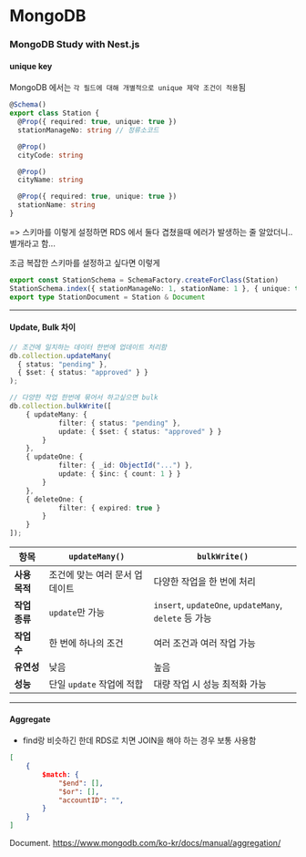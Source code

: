 # MongoDB
### MongoDB Study with Nest.js

#### unique key
MongoDB 에서는 `각 필드에 대해 개별적으로 unique 제약 조건이 적용`됨
```typescript
@Schema()
export class Station {
  @Prop({ required: true, unique: true })
  stationManageNo: string // 정류소코드

  @Prop()
  cityCode: string

  @Prop()
  cityName: string

  @Prop({ required: true, unique: true })
  stationName: string
}
```
=> 스키마를 이렇게 설정하면 RDS 에서 둘다 겹쳤을때 에러가 발생하는 줄 알았더니.. 별개라고 함...

조금 복잡한 스키마를 설정하고 싶다면 이렇게
```typescript
export const StationSchema = SchemaFactory.createForClass(Station)
StationSchema.index({ stationManageNo: 1, stationName: 1 }, { unique: true })
export type StationDocument = Station & Document
```

---
#### Update, Bulk 차이
```typescript
// 조건에 일치하는 데이터 한번에 업데이트 처리함
db.collection.updateMany(
  { status: "pending" },
  { $set: { status: "approved" } }
);

// 다양한 작업 한번에 묶어서 하고싶으면 bulk
db.collection.bulkWrite([
    { updateMany: {
            filter: { status: "pending" },
            update: { $set: { status: "approved" } }
        }
    },
    { updateOne: {
            filter: { _id: ObjectId("...") },
            update: { $inc: { count: 1 } }
        }
    },
    { deleteOne: {
            filter: { expired: true }
        }
    }
]);
```
| 항목             | `updateMany()`                         | `bulkWrite()`                             |
|------------------|-----------------------------------------|--------------------------------------------|
| **사용 목적**    | 조건에 맞는 여러 문서 업데이트         | 다양한 작업을 한 번에 처리                |
| **작업 종류**    | `update`만 가능                         | `insert`, `updateOne`, `updateMany`, `delete` 등 가능 |
| **작업 수**      | 한 번에 하나의 조건                    | 여러 조건과 여러 작업 가능                |
| **유연성**       | 낮음                                    | 높음                                       |
| **성능**         | 단일 `update` 작업에 적합               | 대량 작업 시 성능 최적화 가능             |

---

#### Aggregate

- find랑 비슷하긴 한데 RDS로 치면 JOIN을 해야 하는 경우 보통 사용함
```json
[
    {
        $match: {
            "$end": [],
            "$or": [],
            "accountID": "",
        }
    }
]
```

Document. https://www.mongodb.com/ko-kr/docs/manual/aggregation/